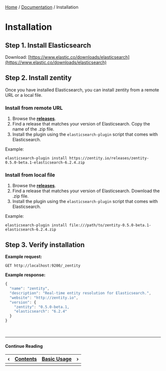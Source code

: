 [Home](/#/) / [Documentation](/#/docs) / Installation


# Installation


## Step 1. Install Elasticsearch

Download: [https://www.elastic.co/downloads/elasticsearch](https://www.elastic.co/downloads/elasticsearch)


## Step 2. Install zentity

Once you have installed Elasticsearch, you can install zentity from a remote URL or a local file.


### Install from remote URL

1. Browse the **[releases](/#/releases)**.
2. Find a release that matches your version of Elasticsearch. Copy the name of the .zip file.
3. Install the plugin using the `elasticsearch-plugin` script that comes with Elasticsearch.

Example:

`elasticsearch-plugin install https://zentity.io/releases/zentity-0.5.0-beta.1-elasticsearch-6.2.4.zip`


### Install from local file

1. Browse the **[releases](/#/releases)**.
2. Find a release that matches your version of Elasticsearch. Download the .zip file.
4. Install the plugin using the `elasticsearch-plugin` script that comes with Elasticsearch.

Example:

`elasticsearch-plugin install file:///path/to/zentity-0.5.0-beta.1-elasticsearch-6.2.4.zip`


## Step 3. Verify installation

**Example request:**

`GET http://localhost:9200/_zentity`

**Example response:**

```javascript
{
  "name": "zentity",
  "description": "Real-time entity resolution for Elasticsearch.",
  "website": "http://zentity.io",
  "version": {
    "zentity": "0.5.0-beta.1,
    "elasticsearch": "6.2.4"
  }
}
```


&nbsp;

----

#### Continue Reading

|&#8249;|[Contents](/#/docs)|[Basic Usage](/#/docs/basic-usage)|&#8250;|
|:---|:---|---:|---:|
|    |    |    |    |
